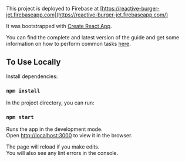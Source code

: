 This project is deployed to Firebase at [https://reactive-burger-jet.firebaseapp.com](https://reactive-burger-jet.firebaseapp.com/)

It was bootstrapped with [Create React App](https://github.com/facebookincubator/create-react-app).

You can find the complete and latest version of the guide and get some information on how to perform common tasks [here](https://github.com/facebookincubator/create-react-app/blob/master/packages/react-scripts/template/README.md).

## To Use Locally

Install dependencies:

### `npm install`

In the project directory, you can run:

### `npm start`

Runs the app in the development mode.<br>
Open [http://localhost:3000](http://localhost:3000) to view it in the browser.

The page will reload if you make edits.<br>
You will also see any lint errors in the console.
